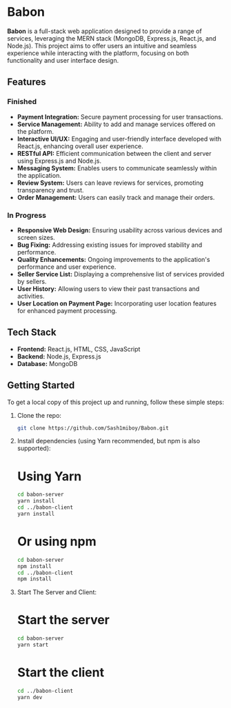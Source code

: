# Babon

**Babon** is a full-stack web application designed to provide a range of services, leveraging the MERN stack (MongoDB, Express.js, React.js, and Node.js). This project aims to offer users an intuitive and seamless experience while interacting with the platform, focusing on both functionality and user interface design.

## Features

### Finished

- **Payment Integration:** Secure payment processing for user transactions.
- **Service Management:** Ability to add and manage services offered on the platform.
- **Interactive UI/UX:** Engaging and user-friendly interface developed with React.js, enhancing overall user experience.
- **RESTful API:** Efficient communication between the client and server using Express.js and Node.js.
- **Messaging System:** Enables users to communicate seamlessly within the application.
- **Review System:** Users can leave reviews for services, promoting transparency and trust.
- **Order Management:** Users can easily track and manage their orders.

### In Progress

- **Responsive Web Design:** Ensuring usability across various devices and screen sizes.
- **Bug Fixing:** Addressing existing issues for improved stability and performance.
- **Quality Enhancements:** Ongoing improvements to the application's performance and user experience.
- **Seller Service List:** Displaying a comprehensive list of services provided by sellers.
- **User History:** Allowing users to view their past transactions and activities.
- **User Location on Payment Page:** Incorporating user location features for enhanced payment processing.

## Tech Stack

- **Frontend:** React.js, HTML, CSS, JavaScript
- **Backend:** Node.js, Express.js
- **Database:** MongoDB

## Getting Started

To get a local copy of this project up and running, follow these simple steps:

1. Clone the repo:

   ```bash
   git clone https://github.com/Sash1miboy/Babon.git
   ```
2. Install dependencies (using Yarn recommended, but npm is also supported):

   # Using Yarn
   ```bash
   cd babon-server
   yarn install
   cd ../babon-client
   yarn install
   ```
   # Or using npm
   ```bash
   cd babon-server
   npm install
   cd ../babon-client
   npm install
   ```
3. Start The Server and Client:

   # Start the server
   ```bash
   cd babon-server
   yarn start
   ```
   # Start the client
   ```bash
   cd ../babon-client
   yarn dev
   ```
